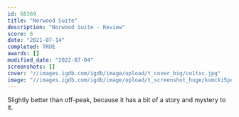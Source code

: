 ```yaml
---
id: 68369
title: "Norwood Suite"
description: "Norwood Suite - Review"
score: 6
date: "2021-07-14"
completed: TRUE
awards: []
modified_date: "2022-07-04"
screenshots: []
cover: "//images.igdb.com/igdb/image/upload/t_cover_big/co1txc.jpg"
image: "//images.igdb.com/igdb/image/upload/t_screenshot_huge/komcki5pcujzdv2bwwfx.jpg"
---
```

Slightly better than off-peak, because it has a bit of a story and mystery to it.